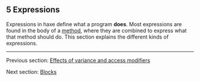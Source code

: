 ## 5 Expressions

Expressions in haxe define what a program **does**. Most expressions are found in the body of a [method](4.3-Method.md), where they are combined to express what that method should do. This section explains the different kinds of expressions.

---

Previous section: [Effects of variance and access modifiers](4.5.1-Effects_of_variance_and_access_modifiers.md)

Next section: [Blocks](5.1-Blocks.md)